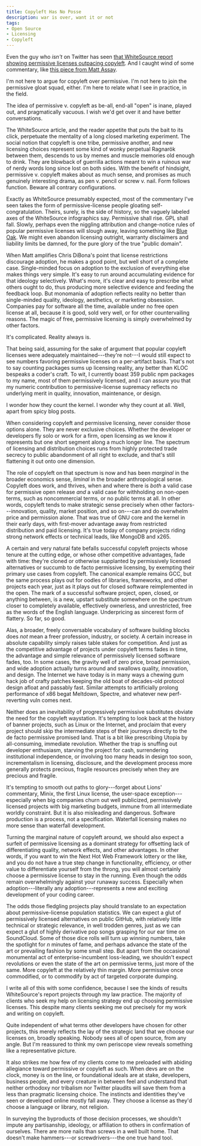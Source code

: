 ```yaml
---
title: Copyleft Has No Posse
description: war is over, want it or not
tags:
- Open Source
- Licensing
- Copyleft
---
```


Even the guy who _isn't_ on Twitter has seen [that WhiteSource report showing permissive licenses outpacing copyleft](https://resources.whitesourcesoftware.com/blog-whitesource/top-open-source-licenses-trends-and-predictions).  And I caught wind of some commentary, like [this piece from Matt Assay](https://www.techrepublic.com/article/digging-into-the-boom-in-permissive-open-source-licensing/).

I'm not here to argue for copyleft over permissive.  I'm not here to join the permissive gloat squad, either.  I'm here to relate what I see in practice, in the field.

The idea of permissive v. copyleft as be-all, end-all "open" is inane, played out, and pragmatically vacuous.  I wish we'd get over it and have better conversations.

The WhiteSource article, and the reader appetite that puts the bait to its click, perpetuate the mentality of a long closed marketing experiment.  The social notion that copyleft is one tribe, permissive another, and new licensing choices represent some kind of wonky perpetual Ragnarök between them, descends to us by memes and muscle memories old enough to drink.  They are blowback of guerrilla actions meant to win a ruinous war of nerdy words long since lost on both sides.  With the benefit of hindsight, permissive v. copyleft makes about as much sense, and promises as much genuinely interesting drama, as pen v. pencil or screw v. nail.  Form follows function.  Beware all contrary configurations.

Exactly as WhiteSource presumably expected, most of the commentary I've seen takes the form of permissive-license people gloating self-congratulation.  Theirs, surely, is the side of history, so the vaguely labeled axes of the WhiteSource infographics say.  Permissive shall rise.  GPL shall fall.  Slowly, perhaps even the niggling attribution and change-notice rules of popular permissive licenses will slough away, leaving something like [Blue Oak](https://blueoakcouncil.org/license/1.0.0).  We might even abandon licensing outright, warranty disclaimers and liability limits be damned, for the pure glory of the true "public domain".

When Matt amplifies Chris DiBona's point that license restrictions discourage adoption, he makes a good point, but well short of a complete case.  Single-minded focus on adoption to the exclusion of everything else makes things very simple.  It's easy to run around accumulating evidence for that ideology selectively.  What's more, it's clear and easy to prescribe what others ought to do, thus producing more selective evidence and feeding the feedback loop.  But monomania of adoption reflects reality no better than single-minded quality, ideology, aesthetics, or marketing obsession.  Companies pay for software all the time, available under no free open license at all, because it is good, sold very well, or for other countervailing reasons.  The magic of free, permissive licensing is simply overwhelmed by other factors.

It's complicated.  Reality always is.

That being said, assuming for the sake of argument that popular copyleft licenses were adequately maintained---they're not---I would still expect to see numbers favoring permissive licenses on a per-artifact basis.  That's not to say counting packages sums up licensing reality, any better than KLOC bespeaks a coder's craft.  To wit, I currently boast 359 public npm packages to my name, most of them permissively licensed, and I can assure you that my numeric contribution to permissive-license supremacy reflects no underlying merit in quality, innovation, maintenance, or design.

I wonder how they count the kernel.  I wonder why they count at all.  Well, apart from spicy blog posts.

When considering copyleft and permissive licensing, never consider those options alone.  They are never exclusive choices.  Whether the developer or developers fly solo or work for a firm, open licensing as we know it represents but one short segment along a much longer line.  The spectrum of licensing and distribution choices runs from highly protected trade secrecy to public abandonment of all right to exclude, and that's still flattening it out onto one dimension.

The role of copyleft on that spectrum is now and has been _marginal_ in the broader economics sense, _liminal_ in the broader anthropological sense.  Copyleft does work, and thrives, when and where there is _both_ a valid case for permissive open release _and_ a valid case for withholding on non-open terms, such as noncommercial terms, or no public terms at all.  In other words, copyleft tends to make strategic sense precisely when other factors---innovation, quality, market position, and so on---can and do overwhelm price and permission alone.  That was true of GNU core and the kernel in their early days, with first-mover advantage away from restricted distribution and paid licensing.  It's true today of company projects riding strong network effects or technical leads, like MongoDB and x265.

A certain and very natural fate befalls successful copyleft projects whose tenure at the cutting edge, or whose other competitive advantages, fade with time: they're cloned or otherwise supplanted by permissively licensed alternatives or succumb to de facto permissive licensing, by exempting their primary use cases from copyleft.  The canonical example remains GCC, but the same process plays out for oodles of libraries, frameworks, and other projects each year, just as it plays out for closed software reimplemented in the open.  The mark of a successful software project, open, closed, or anything between, is a new, upstart substitute somewhere on the spectrum closer to completely available, effectively ownerless, and unrestricted, free as the words of the English language.  Underpricing as sincerest form of flattery.  So far, so good.

Alas, a broader, freely conversable vocabulary of software building blocks does _not_ mean a freer profession, industry, or society.  A certain increase in absolute capability simply raises table stakes for competition.  And just as the competitive advantage of projects under copyleft terms fades in time, the advantage and simple relevance of permissively licensed software fades, too.  In some cases, the gravity well of zero price, broad permission, and wide adoption actually turns around and swallows quality, innovation, and design.  The Internet we have today is in many ways a chewing gum hack job of crafty patches keeping the old boat of decades-old protocol design afloat and passably fast.  Similar attempts to artificially prolong performance of x86 begat Meltdown, Spectre, and whatever new perf-reverting vuln comes next.

Neither does an inevitability of progressively permissive substitutes obviate the need for the copyleft waystation.  It's tempting to look back at the history of banner projects, such as Linux or the Internet, and proclaim that every project should skip the intermediate steps of their journeys directly to the de facto permissive promised land.  That is a bit like prescribing Utopia by all-consuming, immediate revolution.  Whether the trap is snuffing out developer enthusiasm, starving the project for cash, surrendering institutional independence, or involving too many heads in design too soon, incrementalism in licensing, disclosure, and the development process more generally protects precious, fragile resources precisely when they are precious and fragile.

It's tempting to smooth out paths to glory---forget about Lions' commentary, Minix, the first Linux license, the user-space exception---especially when big companies churn out well publicized, permissively licensed projects with big marketing budgets, immune from all intermediate worldly constraint.  But it is also misleading and dangerous.  Software production is a process, not a specification.  Waterfall licensing makes no more sense than waterfall development.

Turning the marginal nature of copyleft around, we should also expect a surfeit of permissive licensing as a dominant strategy for offsetting lack of differentiating quality, network effects, and other advantages.  In other words, if you want to win the Next Hot Web Framework lottery or the like, and you do not have a true step change in functionality, efficiency, or other value to differentiate yourself from the throng, you will almost certainly choose a permissive license to stay in the running.  Even though the odds remain overwhelmingly against your runaway success.  Especially when adoption---literally any adoption---represents a new and exciting development of your coding career.

The odds those fledgling projects play should translate to an expectation about permissive-license population statistics.  We can expect a glut of permissively licensed alternatives on public GitHub, with relatively little technical or strategic relevance, in well trodden genres, just as we can expect a glut of highly derivative pop songs grasping for our ear time on SoundCloud.  Some of those dice rolls will turn up winning numbers, take the spotlight for _n_ minutes of fame, and perhaps advance the state of the art or prevailing fashion by some small step.  But apart from the occasional monumental act of enterprise-incumbent loss-leading, we shouldn't expect revolutions or even the state of the art on permissive terms, just more of the same.  More copyleft at the relatively thin margin.  More permissive once commodified, or to commodify by act of targeted corporate dumping.

I write all of this with some confidence, because I see the kinds of results WhiteSource's report projects through my law practice.  The majority of clients who seek my help on licensing strategy end up choosing permissive licenses.  This despite many clients seeking me out precisely for my work and writing on copyleft.

Quite independent of what terms other developers have chosen for other projects, this merely reflects the lay of the strategic land that we choose our licenses on, broadly speaking.  Nobody sees all of open source, from any angle.  But I'm reassured to think my own periscope view reveals something like a representative picture.

It also strikes me how few of my clients come to me preloaded with abiding allegiance toward permissive or copyleft as such.  When devs are on the clock, money is on the line, or foundational ideals are at stake, developers, business people, and every creature in between feel and understand that neither orthodoxy nor tribalism nor Twitter plaudits will save them from a less than pragmatic licensing choice.  The instincts and identities they've seen or developed online mostly fall away.  They choose a license as they'd choose a language or library, not religion.

In surveying the byproducts of those decision processes, we shouldn't impute any partisanship, ideology, or affiliation to others in confirmation of ourselves.  There are more nails than screws in a well built home.  That doesn't make hammers---or screwdrivers---the one true hand tool.
